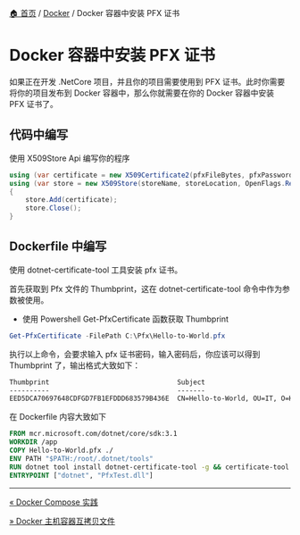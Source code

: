 [🏠 首页](../_index.md) / [Docker](_index.md) / Docker 容器中安装 PFX 证书

# Docker 容器中安装 PFX 证书

如果正在开发 .NetCore 项目，并且你的项目需要使用到 PFX 证书。此时你需要将你的项目发布到 Docker 容器中，那么你就需要在你的 Docker 容器中安装 PFX 证书了。

## 代码中编写

使用 X509Store Api 编写你的程序

```csharp
using (var certificate = new X509Certificate2(pfxFileBytes, pfxPassword, X509KeyStorageFlags.Exportable | X509KeyStorageFlags.PersistKeySet))
using (var store = new X509Store(storeName, storeLocation, OpenFlags.ReadWrite))
{
    store.Add(certificate);
    store.Close();
}
```

## Dockerfile 中编写

使用 dotnet-certificate-tool 工具安装 pfx 证书。

首先获取到 Pfx 文件的 Thumbprint，这在 dotnet-certificate-tool 命令中作为参数被使用。

- 使用 Powershell Get-PfxCertificate 函数获取 Thumbprint

```powershell
Get-PfxCertificate -FilePath C:\Pfx\Hello-to-World.pfx
```

执行以上命令，会要求输入 pfx 证书密码，输入密码后，你应该可以得到 Thumbprint 了，输出格式大致如下：

```tex
Thumbprint                                Subject
----------                                -------
EED5DCA70697648CDFGD7FB1EFDDD683579B436E  CN=Hello-to-World, OU=IT, O=Hello
```

在 Dockerfile 内容大致如下

```dockerfile
FROM mcr.microsoft.com/dotnet/core/sdk:3.1
WORKDIR /app
COPY Hello-to-World.pfx ./
ENV PATH "$PATH:/root/.dotnet/tools"
RUN dotnet tool install dotnet-certificate-tool -g && certificate-tool add -f ./Hello-to-World.pfx -p Password123 -t EED5DCA70697648CDFGD7FB1EFDDD683579B436E
ENTRYPOINT ["dotnet", "PfxTest.dll"]
```

---
[« Docker Compose 实践](docker-compose-practice.md)

[» Docker 主机容器互拷贝文件](docker-copy-between-host-container.md)
